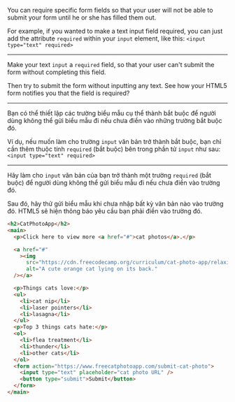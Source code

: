 You can require specific form fields so that your user will not be able to submit your form until he or she has filled them out.

For example, if you wanted to make a text input field required, you can just add the attribute `required` within your `input` element, like this: `<input type="text" required>`

---

Make your text `input` a `required` field, so that your user can't submit the form without completing this field.

Then try to submit the form without inputting any text. See how your HTML5 form notifies you that the field is required?

---

Bạn có thể thiết lập các trường biểu mẫu cụ thể thành bắt buộc để người dùng không thể gửi biểu mẫu đi nếu chưa điền vào những trường bắt buộc đó.

Ví dụ, nếu muốn làm cho trường `input` văn bản trở thành bắt buộc, bạn chỉ cần thêm thuộc tính `required` (bắt buộc) bên trong phần tử `input` như sau: `<input type="text" required>`

---

Hãy làm cho `input` văn bản của bạn trở thành một trường `required` (bắt buộc) để người dùng không thể gửi biểu mẫu đi nếu chưa điền vào trường đó.

Sau đó, hãy thử gửi biểu mẫu khi chưa nhập bất kỳ văn bản nào vào trường đó. HTML5 sẽ hiện thông báo yêu cầu bạn phải điền vào trường đó.

```html
<h2>CatPhotoApp</h2>
<main>
  <p>Click here to view more <a href="#">cat photos</a>.</p>

  <a href="#"
    ><img
      src="https://cdn.freecodecamp.org/curriculum/cat-photo-app/relaxing-cat.jpg"
      alt="A cute orange cat lying on its back."
  /></a>

  <p>Things cats love:</p>
  <ul>
    <li>cat nip</li>
    <li>laser pointers</li>
    <li>lasagna</li>
  </ul>
  <p>Top 3 things cats hate:</p>
  <ol>
    <li>flea treatment</li>
    <li>thunder</li>
    <li>other cats</li>
  </ol>
  <form action="https://www.freecatphotoapp.com/submit-cat-photo">
    <input type="text" placeholder="cat photo URL" />
    <button type="submit">Submit</button>
  </form>
</main>
```
